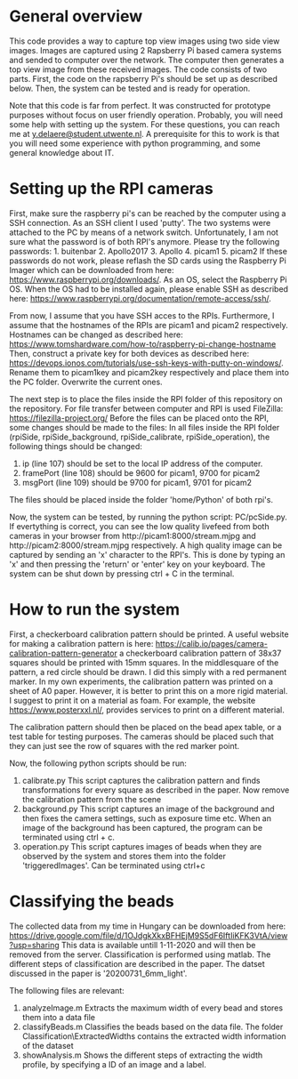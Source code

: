 # General overview
This code provides a way to capture top view images using two side view images. 
Images are captured using 2 Rapsberry Pi based camera systems and sended to computer over the network.
The computer then generates a top view image from these received images.
The code consists of two parts. First, the code on the rapsberry Pi's should be set up as described below.
Then, the system can be tested and is ready for operation.

Note that this code is far from perfect. It was constructed for prototype purposes without focus on user friendly operation.
Probably, you will need some help with setting up the system. For these questions, you can reach me at y.delaere@student.utwente.nl.
A prerequisite for this to work is that you will need some experience with python programming, and some general knowledge about IT.

# Setting up the RPI cameras
First, make sure the raspberry pi's can be reached by the computer using a SSH connection. As an SSH client I used 'putty'. The two systems were attached to the PC by means of a network switch. 
Unfortunately, I am not sure what the password is of both RPI's anymore. Please try the following passwords: 1. buitenbar 2. Apollo2017 3. Apollo 4. picam1 5. picam2
If these passwords do not work, please reflash the SD cards using the Raspberry Pi Imager which can be downloaded from here: https://www.raspberrypi.org/downloads/. As an OS, select the Raspberry Pi OS.
When the OS had to be installed again, please enable SSH as described here: https://www.raspberrypi.org/documentation/remote-access/ssh/.

From now, I assume that you have SSH acces to the RPIs. Furthermore, I assume that the hostnames of the RPIs are picam1 and picam2 respectively. Hostnames can be changed as described here: https://www.tomshardware.com/how-to/raspberry-pi-change-hostname
Then, construct a private key for both devices as described here: https://devops.ionos.com/tutorials/use-ssh-keys-with-putty-on-windows/. Rename them to picam1key and picam2key respectively and place them into the PC folder. Overwrite the current ones.

The next step is to place the files inside the RPI folder of this repository on the repository. For file transfer between computer and RPI is used FileZilla: https://filezilla-project.org/
Before the files can be placed onto the RPI, some changes should be made to the files:
In all files inside the RPI folder (rpiSide, rpiSide_background, rpiSide_calibrate, rpiSide_operation), the following things should be changed:

1. ip (line 107) should be set to the local IP address of the computer.
2. framePort (line 108) should be 9600 for picam1, 9700 for picam2
3. msgPort (line 109) should be 9700 for picam1, 9701 for picam2

The files should be placed inside the folder 'home/Python' of both rpi's.

Now, the system can be tested, by running the python script: PC/pcSide.py.
If evertything is correct, you can see the low quality livefeed from both cameras in your browser from http://picam1:8000/stream.mjpg and http://picam2:8000/stream.mjpg respectively.
A high quality image can be captured by sending an 'x' character to the RPI's. This is done by typing an 'x' and then pressing the 'return' or 'enter' key on your keyboard. The system can be shut down by pressing ctrl + C in the terminal.

# How to run the system
First, a checkerboard calibration pattern should be printed. A useful website for making a calibration pattern is here: https://calib.io/pages/camera-calibration-pattern-generator
a checkerboard calibration pattern of 38x37 squares should be printed with 15mm squares. In the middlesquare of the pattern, a red circle should be drawn. I did this simply with a red permanent marker.
In my own experiments, the calibration pattern was printed on a sheet of A0 paper. However, it is better to print this on a more rigid material. I suggest to print it on a material as foam.
For example, the website https://www.posterxxl.nl/, provides services to print on a different material.

The calibration pattern should then be placed on the bead apex table, or a test table for testing purposes.
The cameras should be placed such that they can just see the row of squares with the red marker point. 

Now, the following python scripts should be run:
1. calibrate.py
	This script captures the calibration pattern and finds transformations for every square as described in the paper.
	Now remove the calibration pattern from the scene
2. background.py
	This script captures an image of the background and then fixes the camera settings, such as exposure time etc.
	When an image of the background has been captured, the program can be terminated using ctrl + c.
3. operation.py
	This script captures images of beads when they are observed by the system and stores them into the folder 'triggeredImages'.
	Can be terminated using ctrl+c
	
	
# Classifying the beads
The collected data from my time in Hungary can be downloaded from here: https://drive.google.com/file/d/1OJdgkXkxBFHEjM9S5dF6IftIiKFK3VtA/view?usp=sharing
This data is available untill 1-11-2020 and will then be removed from the server. 
Classification is performed using matlab. The different steps of classification are described in the paper.
The datset discussed in the paper is '20200731_6mm_light'. 

The following files are relevant:

1. analyzeImage.m
	Extracts the maximum width of every bead and stores them into a data file
2. classifyBeads.m
	Classifies the beads based on the data file. The folder Classification\ExtractedWidths contains the extracted width information of the dataset
3. showAnalysis.m
	Shows the different steps of extracting the width profile, by specifying a ID of an image and a label.
	
	









	
	
	
	
	

	
	

	
